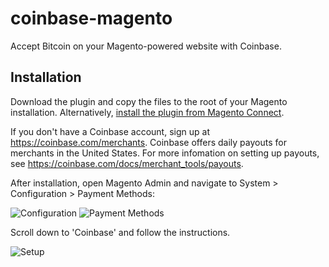 coinbase-magento
================

Accept Bitcoin on your Magento-powered website with Coinbase. 

Installation
-------

Download the plugin and copy the files to the root of your Magento installation. Alternatively, [install the plugin from Magento Connect](http://www.magentocommerce.com/magento-connect/catalogsearch/result/?q=coinbase&pl=0).

If you don't have a Coinbase account, sign up at https://coinbase.com/merchants. Coinbase offers daily payouts for merchants in the United States. For more infomation on setting up payouts, see https://coinbase.com/docs/merchant_tools/payouts.

After installation, open Magento Admin and navigate to System > Configuration > Payment Methods:

![Configuration](http://i.imgur.com/m0x0C5M.png)
![Payment Methods](http://i.imgur.com/Dr6FbFV.png)

Scroll down to 'Coinbase' and follow the instructions.

![Setup](http://i.imgur.com/3yL9tNl.png)
